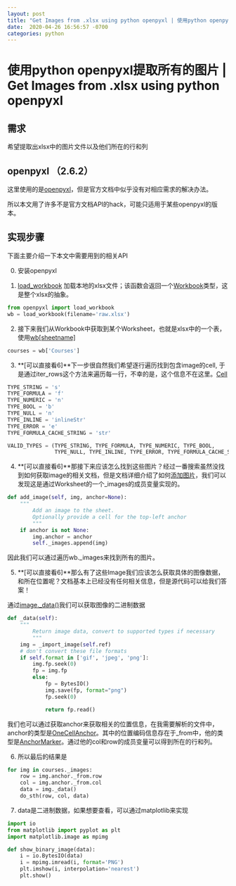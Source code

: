 ```yaml
---
layout: post  
title: "Get Images from .xlsx using python openpyxl | 使用python openpyxl提取所有的图片"  
date:  2020-04-26 16:56:57 -0700
categories: python  
---
```


# 使用python openpyxl提取所有的图片 | Get Images from .xlsx using python openpyxl

## 需求

希望提取出xlsx中的图片文件以及他们所在的行和列

## openpyxl （2.6.2）

这里使用的是[openpyxl](https://openpyxl.readthedocs.io/en/stable/)，但是官方文档中似乎没有对相应需求的解决办法。

所以本文用了许多不是官方文档API的hack，可能只适用于某些openpyxl的版本。

## 实现步骤

下面主要介绍一下本文中需要用到的相关API

0. 安装openpyxl

1. [load_workbook](https://openpyxl.readthedocs.io/en/stable/api/openpyxl.reader.excel.html?highlight=read_workbook#openpyxl.reader.excel.load_workbook) 加载本地的xlsx文件；该函数会返回一个[Workbook](https://openpyxl.readthedocs.io/en/stable/api/openpyxl.workbook.workbook.html#openpyxl.workbook.workbook.Workbook)类型，这是整个xlsx的抽象。

```python
from openpyxl import load_workbook
wb = load_workbook(filename='raw.xlsx')
```

2. 接下来我们从Workbook中获取到某个Worksheet，也就是xlsx中的一个表，使用[wb[sheetname]](https://openpyxl.readthedocs.io/en/stable/api/openpyxl.workbook.workbook.html#openpyxl.workbook.workbook.Workbook.get_sheet_by_name)

``` python
courses = wb['Courses']
```

3. **[可以直接看6]**下一步很自然我们希望逐行遍历找到包含image的cell, 于是通过iter_rows这个方法来遍历每一行，不幸的是，这个信息不在这里。[Cell](https://openpyxl.readthedocs.io/en/stable/_modules/openpyxl/cell/cell.html#Cell)

``` python
TYPE_STRING = 's'
TYPE_FORMULA = 'f'
TYPE_NUMERIC = 'n'
TYPE_BOOL = 'b'
TYPE_NULL = 'n'
TYPE_INLINE = 'inlineStr'
TYPE_ERROR = 'e'
TYPE_FORMULA_CACHE_STRING = 'str'

VALID_TYPES = (TYPE_STRING, TYPE_FORMULA, TYPE_NUMERIC, TYPE_BOOL,
               TYPE_NULL, TYPE_INLINE, TYPE_ERROR, TYPE_FORMULA_CACHE_STRING)
```

4. **[可以直接看6]**那接下来应该怎么找到这些图片？经过一番搜索虽然没找到如何获取image的相关文档，但是文档详细介绍了如何[添加图片](https://bitbucket.org/openpyxl/openpyxl/src/8953233f5af287d9cdf3dae34e437e76bea5bd59/openpyxl/worksheet/worksheet.py?at=default#lines-549)，我们可以发现这是通过Worksheet的一个_images的成员变量实现的。

``` python
def add_image(self, img, anchor=None):
    """
        Add an image to the sheet.
        Optionally provide a cell for the top-left anchor
        """
    if anchor is not None:
        img.anchor = anchor
        self._images.append(img)
```

因此我们可以通过遍历wb._images来找到所有的图片。

5. **[可以直接看6]**那么有了这些Image我们应该怎么获取具体的图像数据，和所在位置呢？文档基本上已经没有任何相关信息，但是源代码可以给我们答案！

通过[image._data()](https://openpyxl.readthedocs.io/en/stable/_modules/openpyxl/drawing/image.html#Image)我们可以获取图像的二进制数据

``` python
def _data(self):
    """
        Return image data, convert to supported types if necessary
        """
    img = _import_image(self.ref)
    # don't convert these file formats
    if self.format in ['gif', 'jpeg', 'png']:
        img.fp.seek(0)
        fp = img.fp
        else:
            fp = BytesIO()
            img.save(fp, format="png")
            fp.seek(0)

            return fp.read()
```

我们也可以通过获取anchor来获取相关的位置信息，在我需要解析的文件中，anchor的类型是[OneCellAnchor](https://openpyxl.readthedocs.io/en/stable/api/openpyxl.drawing.spreadsheet_drawing.html?highlight=oneCellAnchor#openpyxl.drawing.spreadsheet_drawing.OneCellAnchor)。其中的位置编码信息存在于_from中，他的类型是[AnchorMarker](https://openpyxl.readthedocs.io/en/stable/api/openpyxl.drawing.spreadsheet_drawing.html?highlight=AnchorMarker#openpyxl.drawing.spreadsheet_drawing.AnchorMarker)。通过他的col和row的成员变量可以得到所在的行和列。

6. 所以最后的结果是

``` python
for img in courses._images:  
    row = img.anchor._from.row
    col = img.anchor._from.col
    data = img._data()
    do_sth(row, col, data)
```

7. data是二进制数据，如果想要查看，可以通过matplotlib来实现

``` python
import io
from matplotlib import pyplot as plt
import matplotlib.image as mpimg

def show_binary_image(data):
    i = io.BytesIO(data)
    i = mpimg.imread(i, format='PNG')
    plt.imshow(i, interpolation='nearest')
    plt.show()
```



